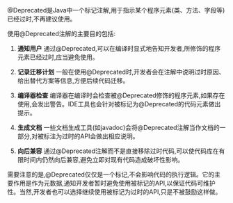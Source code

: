 @Deprecated是Java中一个标记注解,用于指示某个程序元素(类、方法、字段等)已经过时,不再建议使用。

使用@Deprecated注解的主要目的包括:

1. **通知用户**
通过@Deprecated,可以在编译时显式地告知开发者,所修饰的程序元素已经过时,应当避免使用。

2. **记录迁移计划**
一般在使用@Deprecated时,开发者会在注解中说明过时原因、给出替代方案等信息,方便后续代码迁移。

3. **编译器检查**
编译器在编译时会检查被@Deprecated修饰的程序元素,如果存在使用,会发出警告。IDE工具也会针对被标记为@Deprecated的代码元素做出提示。

4. **生成文档**
一些文档生成工具(如javadoc)会将@Deprecated注解当作文档的一部分,对被标注为过时的API会做出相应说明。

5. **向后兼容**
通过@Deprecated注解而不是直接移除过时代码,可以使代码库在有限时间内仍然向后兼容,避免立即对现有代码造成破坏性影响。

需要注意的是,@Deprecated仅仅是一个标记,不会影响代码的执行逻辑。它的主要作用是作为元数据,通知开发者暂时避免使用被标记的API,以保证代码可维护性。当然,开发者也可以选择继续使用被标记为过时的API,只是不被鼓励这样做。
